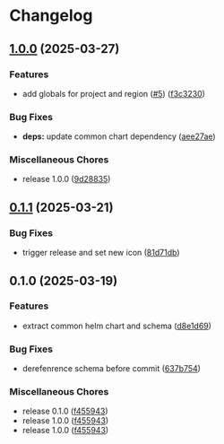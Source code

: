 # Changelog

## [1.0.0](https://github.com/helmless/google-cloudrun-charts/compare/google-cloudrun-job-v0.1.1...google-cloudrun-job-v1.0.0) (2025-03-27)


### Features

* add globals for project and region ([#5](https://github.com/helmless/google-cloudrun-charts/issues/5)) ([f3c3230](https://github.com/helmless/google-cloudrun-charts/commit/f3c3230732bc65c06c17825c7d7d46351b803033))


### Bug Fixes

* **deps:** update common chart dependency ([aee27ae](https://github.com/helmless/google-cloudrun-charts/commit/aee27ae4108575f429a0578c4742a17a490ff371))


### Miscellaneous Chores

* release 1.0.0 ([9d28835](https://github.com/helmless/google-cloudrun-charts/commit/9d28835f7d426e028019a850f9cb784341d0a898))

## [0.1.1](https://github.com/helmless/helmless/compare/google-cloudrun-job-v0.1.0...google-cloudrun-job-v0.1.1) (2025-03-21)


### Bug Fixes

* trigger release and set new icon ([81d71db](https://github.com/helmless/helmless/commit/81d71db60bcbf5f405fe8bc6711b38b3f81454f2))

## 0.1.0 (2025-03-19)


### Features

* extract common helm chart and schema ([d8e1d69](https://github.com/helmless/helmless/commit/d8e1d69f6cda8832236b2daba71f0c8439b50a8c))


### Bug Fixes

* derefenrence schema before commit ([637b754](https://github.com/helmless/helmless/commit/637b7546f2e9356d67f1b0c15b48de0031107bfa))


### Miscellaneous Chores

* release 0.1.0 ([f455943](https://github.com/helmless/helmless/commit/f455943078e9462aa1de9937a575a0f644174866))
* release 1.0.0 ([f455943](https://github.com/helmless/helmless/commit/f455943078e9462aa1de9937a575a0f644174866))
* release 1.0.0 ([f455943](https://github.com/helmless/helmless/commit/f455943078e9462aa1de9937a575a0f644174866))
